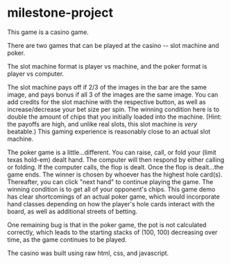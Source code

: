 # milestone-project

This game is a casino game.

There are two games that can be played at the casino -- slot machine and poker.

The slot machine format is player vs machine, and the poker format is player vs computer.

The slot machine pays off if 2/3 of the images in the bar are the same image, and pays bonus if all 3 of the images are the same image. You can add credits for the slot machine with the respective button, as well as increase/decrease your bet size per spin. The winning condition here is to double the amount of chips that you initially loaded into the machine. (Hint: the payoffs are high, and unlike real slots, this slot machine is _very_ beatable.) This gaming experience is reasonably close to an actual slot machine.

The poker game is a little...different. You can raise, call, or fold your (limit texas hold-em) dealt hand. The computer will then respond by either calling or folding. If the computer calls, the flop is dealt. Once the flop is dealt...the game ends. The winner is chosen by whoever has the highest hole card(s). Thereafter, you can click "next hand" to continue playing the game. The winning condition is to get all of your opponent's chips. This game demo has clear shortcomings of an actual poker game, which would incorporate hand classes depending on how the player's hole cards interact with the board, as well as additional streets of betting.

One remaining bug is that in the poker game, the pot is not calculated correctly, which leads to the starting stacks of (100, 100) decreasing over time, as the game continues to be played.

The casino was built using raw html, css, and javascript.
